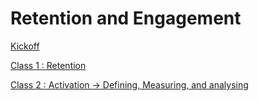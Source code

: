 # Retention and Engagement

[Kickoff](Retention%20and%20Engagement%208d4cefbb9010408dbf929a73147e96f8/Kickoff%2036c12db1f2304944bff2ca421b569e23.md)

[Class 1 : Retention](Retention%20and%20Engagement%208d4cefbb9010408dbf929a73147e96f8/Class%201%20Retention%2092bdddf7931f4d40be09abd4906de29f.md)

[Class 2 : Activation → Defining, Measuring, and analysing](Retention%20and%20Engagement%208d4cefbb9010408dbf929a73147e96f8/Class%202%20Activation%20%E2%86%92%20Defining,%20Measuring,%20and%20anal%207a32453a7ff4439f96086c1ad8084f4d.md)